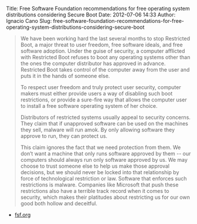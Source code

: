 Title: Free Software Foundation recommendations for free operating system distributions considering Secure Boot
Date: 2012-07-06 14:33
Author: Ignacio Cano
Slug: free-software-foundation-recommendations-for-free-operating-system-distributions-considering-secure-boot

> We have been working hard the last several months to stop Restricted
> Boot, a major threat to user freedom, free software ideals, and free
> software adoption. Under the guise of security, a computer afflicted
> with Restricted Boot refuses to boot any operating systems other than
> the ones the computer distributor has approved in advance. Restricted
> Boot takes control of the computer away from the user and puts it in
> the hands of someone else.
>
> To respect user freedom and truly protect user security, computer
> makers must either provide users a way of disabling such boot
> restrictions, or provide a sure-fire way that allows the computer user
> to install a free software operating system of her choice.
>
> Distributors of restricted systems usually appeal to security
> concerns. They claim that if unapproved software can be used on the
> machines they sell, malware will run amok. By only allowing software
> they approve to run, they can protect us.
>
> This claim ignores the fact that we need protection from them. We
> don’t want a machine that only runs software approved by them -- our
> computers should always run only software approved by us. We may
> choose to trust someone else to help us make those approval decisions,
> but we should never be locked into that relationship by force of
> technological restriction or law. Software that enforces such
> restrictions is malware. Companies like Microsoft that push these
> restrictions also have a terrible track record when it comes to
> security, which makes their platitudes about restricting us for our
> own good both hollow and deceitful.

- [fsf.org][]

  [fsf.org]: http://www.fsf.org/campaigns/secure-boot-vs-restricted-boot/whitepaper-web
    "Free Software Foundation recommendations for free operating system distributions considering Secure Boot"
